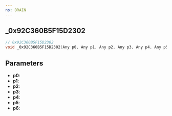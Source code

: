 ```yaml
---
ns: BRAIN
---
```

## _0x92C360B5F15D2302

```c
// 0x92C360B5F15D2302
void _0x92C360B5F15D2302(Any p0, Any p1, Any p2, Any p3, Any p4, Any p5, Any p6);
```


## Parameters
* **p0**: 
* **p1**: 
* **p2**: 
* **p3**: 
* **p4**: 
* **p5**: 
* **p6**: 


